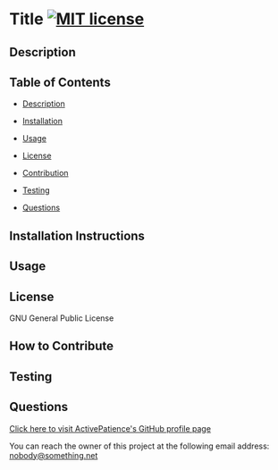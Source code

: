 # Title   [![MIT license](https://img.shields.io/badge/License-MIT-blue.svg)](https://lbesson.mit-license.org/)
## Description <a name="description"></a>

## Table of Contents

- [Description](#description)

- [Installation](#installation)

- [Usage](#usage)

- [License](#license)

- [Contribution](#contribution)

- [Testing](#testing)

- [Questions](#questions)


## Installation Instructions <a name="installation"></a>

## Usage <a name="usage"></a>

## License <a name="license"></a>
GNU General Public License
## How to Contribute <a name="contribution"></a>

## Testing <a name="testing"></a>

## Questions <a name="questions"></a>

[Click here to visit ActivePatience's GitHub profile page](https://www.github.com/ActivePatience)

You can reach the owner of this project at the following email address: nobody@something.net